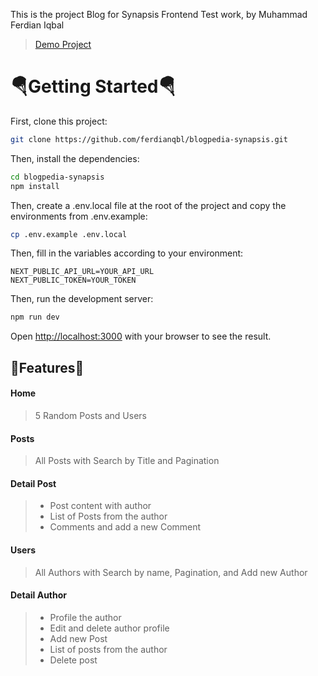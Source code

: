 This is the project Blog for Synapsis Frontend Test work, by Muhammad Ferdian Iqbal

> [Demo Project](https://blogpedia-synapsis.vercel.app/)

# 🪂Getting Started🪂

First, clone this project:

```bash
git clone https://github.com/ferdianqbl/blogpedia-synapsis.git
```

Then, install the dependencies:

```bash
cd blogpedia-synapsis
npm install
```

Then, create a .env.local file at the root of the project and copy the environments from .env.example:

```bash
cp .env.example .env.local
```

Then, fill in the variables according to your environment:

```
NEXT_PUBLIC_API_URL=YOUR_API_URL
NEXT_PUBLIC_TOKEN=YOUR_TOKEN
```

Then, run the development server:

```bash
npm run dev
```

Open [http://localhost:3000](http://localhost:3000) with your browser to see the result.

## 🚀Features🚀

#### Home

> 5 Random Posts and Users

#### Posts

> All Posts with Search by Title and Pagination

#### Detail Post

> - Post content with author
> - List of Posts from the author
> - Comments and add a new Comment

#### Users

> All Authors with Search by name, Pagination, and Add new Author

#### Detail Author

> - Profile the author
> - Edit and delete author profile
> - Add new Post
> - List of posts from the author
> - Delete post
